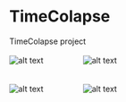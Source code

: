 # TimeColapse
TimeColapse project<br /><br />
![alt text](http://binaryalchemist.pl/wp-content/uploads/2016/07/device-2016-07-02-203940.png) &nbsp;&nbsp;&nbsp;&nbsp;&nbsp;&nbsp;&nbsp;&nbsp;&nbsp;&nbsp;&nbsp;&nbsp;&nbsp;&nbsp;&nbsp;&nbsp;
![alt text](http://binaryalchemist.pl/wp-content/uploads/2016/07/device-2016-07-02-204000.png) <br /><br /><br />
![alt text](http://binaryalchemist.pl/wp-content/uploads/2016/07/device-2016-07-02-204104.png) &nbsp;&nbsp;&nbsp;&nbsp;&nbsp;&nbsp;&nbsp;&nbsp;&nbsp;&nbsp;&nbsp;&nbsp;&nbsp;&nbsp;&nbsp;&nbsp;
![alt text](http://binaryalchemist.pl/wp-content/uploads/2016/07/device-2016-07-02-204036.png) 
